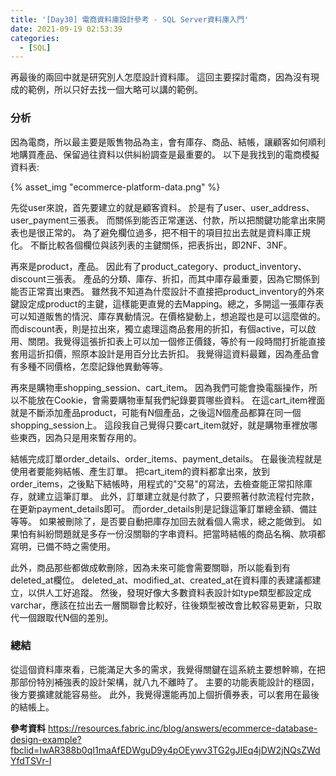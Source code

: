 ```yaml
---
title: '[Day30] 電商資料庫設計參考 - SQL Server資料庫入門'
date: 2021-09-19 02:53:39
categories:
  - [SQL]
---
```

再最後的兩回中就是研究別人怎麼設計資料庫。
這回主要探討電商，因為沒有現成的範例，所以只好去找一個大略可以講的範例。

### 分析
因為電商，所以最主要是販售物品為主，會有庫存、商品、結帳，讓顧客如何順利地購買產品、保留過往資料以供糾紛調查是最重要的。
以下是我找到的電商模擬資料表:

{% asset_img "ecommerce-platform-data.png" %}

先從user來說，首先要建立的就是顧客資料。
於是有了user、user_address、user_payment三張表。
而關係到能否正常運送、付款，所以把關鍵功能拿出來開表也是很正常的。
為了避免欄位過多，把不相干的項目拉出去就是資料庫正規化。
不斷比較各個欄位與該列表的主鍵關係，把表拆出，即2NF、3NF。

再來是product，產品。
因此有了product_category、product_inventory、discount三張表。
產品的分類、庫存、折扣，而其中庫存最重要，因為它關係到能否正常賣出東西。
雖然我不知道為什麼設計不直接把product_inventory的外來鍵設定成product的主鍵，這樣能更直覺的去Mapping。總之，多開這一張庫存表可以知道販售的情況、庫存異動情況。在價格變動上，想追蹤也是可以這麼做的。
而discount表，則是拉出來，獨立處理這商品套用的折扣，有個active，可以啟用、關閉。我覺得這張折扣表上可以加一個修正價錢，等於有一段時間打折能直接套用這折扣價，照原本設計是用百分比去折扣。
我覺得這資料最難，因為產品會有多種不同價格，怎麼記錄他異動等等。

再來是購物車shopping_session、cart_item。
因為我們可能會換電腦操作，所以不能放在Cookie，會需要購物車幫我們紀錄要買哪些資料。
在這cart_item裡面就是不斷添加產品product，可能有N個產品，之後這N個產品都算在同一個shopping_session上。
這段我自己覺得只要cart_item就好，就是購物車裡放哪些東西，因為只是用來暫存用的。

結帳完成訂單order_details、order_items、payment_details。
在最後流程就是使用者要能夠結帳、產生訂單。
把cart_item的資料都拿出來，放到order_items，之後點下結帳時，用程式的"交易"的寫法，去檢查能正常扣除庫存，就建立這筆訂單。
此外，訂單建立就是付款了，只要照著付款流程付完款，在更新payment_details即可。
而order_details則是記錄這筆訂單總金額、備註等等。
如果被刪除了，是否要自動把庫存加回去就看個人需求，總之能做到。
如果怕有糾紛問題就是多存一份沒關聯的字串資料。把當時結帳的商品名稱、款項都寫明，已備不時之需使用。

此外，商品那些都做成軟刪除，因為未來可能會需要關聯，所以能看到有deleted_at欄位。
deleted_at、modified_at、created_at在資料庫的表建議都建立，以供人工好追蹤。
然後，發現好像大多數資料表設計如type類型都設定成varchar，應該在拉出去一層關聯會比較好，往後類型被改會比較容易更新，只取代一個跟取代N個的差別。

### 總結
從這個資料庫來看，已能滿足大多的需求，我覺得關鍵在這系統主要想幹嘛，在把那部份特別補強表的設計架構，就八九不離時了。
主要的功能表能設計的穩固，後方要擴建就能容易些。
此外，我覺得還能再加上個折價券表，可以套用在最後的結帳上。

**參考資料**
https://resources.fabric.inc/blog/answers/ecommerce-database-design-example?fbclid=IwAR388b0qI1maAfEDWguD9y4pOEywv3TG2gJIEq4jDW2jNQsZWdYfdTSVr-I